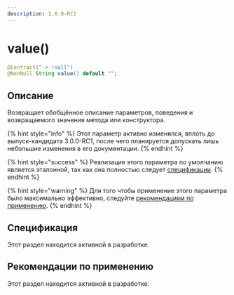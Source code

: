 ```yaml
---
description: 1.0.0-RC1
---
```


# value()

```java
@Contract("-> !null")
@NonNull String value() default "";
```

## Описание <a href="#description" id="description"></a>

Возвращает обобщённое описание параметров, поведения и возвращаемого значения метода или конструктора.

{% hint style="info" %}
Этот параметр активно изменялся, вплоть до выпуск-кандидата 3.0.0-RC1, после чего планируется допускать лишь небольшие изменения в его документации.
{% endhint %}

{% hint style="success" %}
Реализация этого параметра по умолчанию является эталонной, так как она полностью следует [спецификации](value.md#specifikaciya).
{% endhint %}

{% hint style="warning" %}
Для того чтобы применение этого параметра было максимально эффективно, следуйте [рекомендациям по применению](value.md#rekomendacii-po-primeneniyu).
{% endhint %}

## Спецификация <a href="#specification" id="specification"></a>

Этот раздел находится активной в разработке.

## Рекомендации по применению <a href="#recommendations" id="recommendations"></a>

Этот раздел находится активной в разработке.
